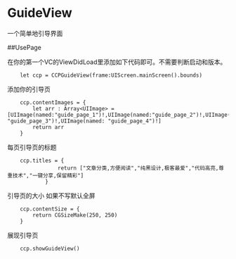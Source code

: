 # GuideView
一个简单地引导界面




##UsePage

在你的第一个VC的ViewDidLoad里添加如下代码即可。不需要判断启动和版本。

		let ccp = CCPGuideView(frame:UIScreen.mainScreen().bounds)

添加你的引导页
		
        ccp.contentImages = {
            let arr : Array<UIImage> = [UIImage(named:"guide_page_1")!,UIImage(named:"guide_page_2")!,UIImage(named: "guide_page_3")!,UIImage(named: "guide_page_4")!]
            return arr
        }
        
        
每页引导页的标题

        ccp.titles = {
                    return ["文章分类,方便阅读","纯黑设计,极客最爱","代码高亮,尊重技术","一键分享,保留精彩"]
                }
                
引导页的大小 如果不写默认全屏

        ccp.contentSize = {
            return CGSizeMake(250, 250)
        }
        
展现引导页

        ccp.showGuideView()